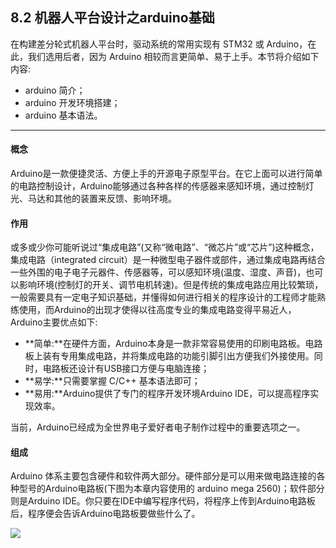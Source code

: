 ## 8.2 机器人平台设计之arduino基础

在构建差分轮式机器人平台时，驱动系统的常用实现有 STM32 或 Arduino，在此，我们选用后者，因为 Arduino 相较而言更简单、易于上手。本节将介绍如下内容:

* arduino 简介；
* arduino 开发环境搭建；
* arduino 基本语法。

---

#### 概念

Arduino是一款便捷灵活、方便上手的开源电子原型平台。在它上面可以进行简单的电路控制设计，Arduino能够通过各种各样的传感器来感知环境，通过控制灯光、马达和其他的装置来反馈、影响环境。

#### 作用

或多或少你可能听说过“集成电路”\(又称“微电路”、“微芯片”或“芯片”\)这种概念，集成电路（integrated circuit）是一种微型电子器件或部件，通过集成电路再结合一些外围的电子电子元器件、传感器等，可以感知环境\(温度、湿度、声音\)，也可以影响环境\(控制灯的开关、调节电机转速\)。但是传统的集成电路应用比较繁琐，一般需要具有一定电子知识基础，并懂得如何进行相关的程序设计的工程师才能熟练使用，而Arduino的出现才使得以往高度专业的集成电路变得平易近人，Arduino主要优点如下:

* **简单:**在硬件方面，Arduino本身是一款非常容易使用的印刷电路板。电路板上装有专用集成电路，并将集成电路的功能引脚引出方便我们外接使用。同时，电路板还设计有USB接口方便与电脑连接；
* **易学:**只需要掌握 C/C++ 基本语法即可；
* **易用:**Arduino提供了专门的程序开发环境Arduino IDE，可以提高程序实现效率。

当前，Arduino已经成为全世界电子爱好者电子制作过程中的重要选项之一。

#### 组成

Arduino 体系主要包含硬件和软件两大部分。硬件部分是可以用来做电路连接的各种型号的Arduino电路板\(下图为本章内容使用的 arduino mega 2560\)；软件部分则是Arduino IDE。你只要在IDE中编写程序代码，将程序上传到Arduino电路板后，程序便会告诉Arduino电路板要做些什么了。

![](/assets/ArduinoMega2560.jfif)


